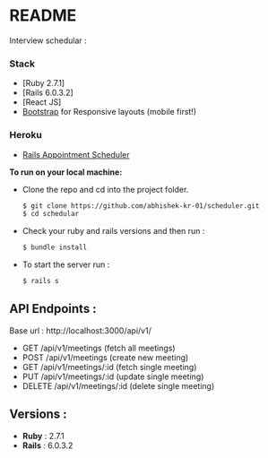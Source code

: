 # README

Interview schedular :

### Stack

* [Ruby 2.7.1]
* [Rails 6.0.3.2]
* [React JS]
* [Bootstrap](https://github.com/abhishek-kr-01/scheduler/blob/master/app/views/layouts/application.html.erb) for Responsive layouts (mobile first!)

### Heroku

* [Rails Appointment Scheduler](https://interview-scheduler-010.herokuapp.com/)

**To run on your local machine:**

* Clone the repo and cd into the project folder.
  ```sh
  $ git clone https://github.com/abhishek-kr-01/scheduler.git
  $ cd schedular
  ```

* Check your ruby and rails versions and then run :
  ```sh
  $ bundle install
  ```

* To start the server run :
  ```sh
  $ rails s
  ```
## API Endpoints :
  Base url : http://localhost:3000/api/v1/
  *  GET          /api/v1/meetings                      (fetch all meetings)                                                            
  * POST          /api/v1/meetings                      (create new meeting)                                                             
  * GET           /api/v1/meetings/:id                  (fetch single meeting)                                                     
  * PUT           /api/v1/meetings/:id                  (update single meeting)                                                   
  * DELETE        /api/v1/meetings/:id                  (delete single meeting)                                                           
  
## Versions :
* **Ruby** : 2.7.1
* **Rails** : 6.0.3.2
